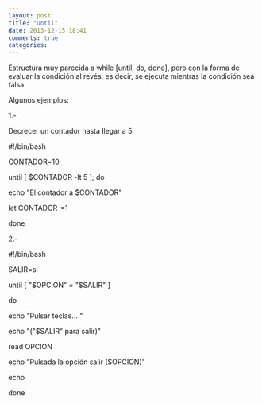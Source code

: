 ```yaml
---
layout: post
title: "until"
date: 2013-12-15 18:41
comments: true
categories: 
---
```

Estructura muy parecida a while [until, do, done], pero con la forma de evaluar la condición al revés, es decir, se ejecuta mientras la condición sea falsa.

Algunos ejemplos:

1.-

Decrecer un contador hasta llegar a 5

#!/bin/bash

CONTADOR=10

until [  $CONTADOR -lt 5 ]; do

echo "El contador a $CONTADOR"

let CONTADOR-=1

done

2.-

#!/bin/bash

SALIR=si

until [ "$OPCION" = "$SALIR" ]

do

echo "Pulsar teclas... "

echo "("$SALIR" para salir)"

read OPCION

echo "Pulsada la opción salir ($OPCION)"

echo

done

